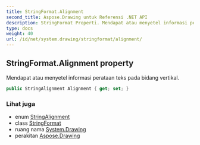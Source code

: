 ```yaml
---
title: StringFormat.Alignment
second_title: Aspose.Drawing untuk Referensi .NET API
description: StringFormat Properti. Mendapat atau menyetel informasi perataan teks pada bidang vertikal.
type: docs
weight: 40
url: /id/net/system.drawing/stringformat/alignment/
---
```

## StringFormat.Alignment property

Mendapat atau menyetel informasi perataan teks pada bidang vertikal.

```csharp
public StringAlignment Alignment { get; set; }
```

### Lihat juga

* enum [StringAlignment](../../stringalignment/)
* class [StringFormat](../)
* ruang nama [System.Drawing](../../stringformat/)
* perakitan [Aspose.Drawing](../../../)


